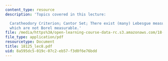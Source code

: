 ```yaml
---
content_type: resource
description: 'Topics covered in this lecture:

  Caratheodory Criterion; Cantor Set; There exist (many) Lebesgue measurable sets
  which are not Borel measurable.'
file: /media/https%3A/open-learning-course-data-rc.s3.amazonaws.com/18-125-measure-and-integration-fall-2003/8a595dc5019c07c2eb57f3d0f6e76bdd_18125_lec8.pdf
file_type: application/pdf
resourcetype: Document
title: 18125_lec8.pdf
uid: 8a595dc5-019c-07c2-eb57-f3d0f6e76bdd
---
```

